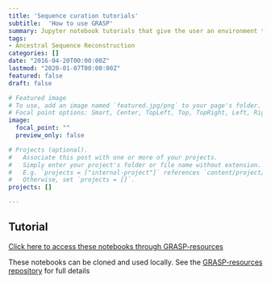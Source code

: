 ```yaml
---
title: 'Sequence curation tutorials'
subtitle:  'How to use GRASP'
summary: Jupyter notebook tutorials that give the user an environment to analyse and curate sequence data sets. Includes notebooks for automatic and iterative removal of sequences and notebooks to map and visualise exon structure on multiple sequence alignments. 
tags:
- Ancestral Sequence Reconstruction
categories: []
date: "2016-04-20T00:00:00Z"
lastmod: "2020-01-07T00:00:00Z"
featured: false
draft: false

# Featured image
# To use, add an image named `featured.jpg/png` to your page's folder.
# Focal point options: Smart, Center, TopLeft, Top, TopRight, Left, Right, BottomLeft, Bottom, BottomRight
image:
  focal_point: ""
  preview_only: false

# Projects (optional).
#   Associate this post with one or more of your projects.
#   Simply enter your project's folder or file name without extension.
#   E.g. `projects = ["internal-project"]` references `content/project/deep-learning/index.md`.
#   Otherwise, set `projects = []`.
projects: []

---
```



## Tutorial

[Click here to access these notebooks through GRASP-resources](http://github.com/bodenlab/GRASP-resources)

These notebooks can be cloned and used locally. See the [GRASP-resources repository](http://github.com/bodenlab/GRASP-resources) for full details